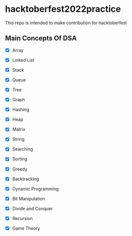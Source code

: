 # hacktoberfest2022practice
This repo is intended to make contribution for hacktoberfest

## Main Concepts Of DSA 
- [x] Array
- [x] Linked List
- [x] Stack
- [x] Queue
- [x] Tree
- [x] Graph
- [x] Hashing
- [x] Heap
- [x] Matrix
- [x] String
- [x] Searching
- [x] Sorting
- [x] Greedy
- [x] Backtracking
- [x] Dynamic Programming
- [x] Bit Manipulation
- [x] Divide and Conquer
- [x] Recursion
- [x] Game Theory

